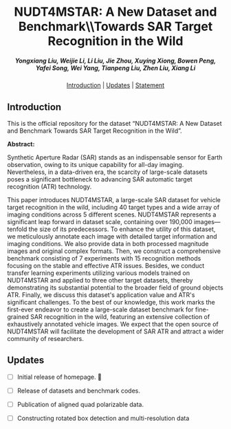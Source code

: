 <h1 align="center"> NUDT4MSTAR: A New Dataset and Benchmark\\Towards SAR Target Recognition in the Wild </h1> 

<h5 align="center"><em> Yongxiang Liu, Weijie Li, Li Liu, Jie Zhou, Xuying Xiong, Bowen Peng, Yafei Song, Wei Yang, Tianpeng Liu, Zhen Liu, Xiang Li </em></h5>

<p align="center">
  <a href="#Introduction">Introduction</a> |
  <a href="#Updates">Updates</a> |
  <a href="#Statement">Statement</a>
</p >

## Introduction

This is the official repository for the dataset “NUDT4MSTAR: A New Dataset and Benchmark Towards SAR Target Recognition in the Wild”.

**Abstract:** 

Synthetic Aperture Radar (SAR) stands as an indispensable sensor for Earth observation, owing to its unique capability for all-day imaging. Nevertheless, in a data-driven era, the scarcity of large-scale datasets poses a significant bottleneck to advancing SAR automatic target recognition (ATR) technology. 

This paper introduces NUDT4MSTAR, a large-scale SAR dataset for vehicle target recognition in the wild, including 40 target types and a wide array of imaging conditions across 5 different scenes. NUDT4MSTAR represents a significant leap forward in dataset scale, containing over 190,000 images—tenfold the size of its predecessors. To enhance the utility of this dataset, we meticulously annotate each image with detailed target information and imaging conditions. We also provide data in both processed magnitude images and original complex formats. Then, we construct a comprehensive benchmark consisting of 7 experiments with 15 recognition methods focusing on the stable and effective ATR issues. Besides, we conduct transfer learning experiments utilizing various models trained on NUDT4MSTAR and applied to three other target datasets, thereby demonstrating its substantial potential to the broader field of ground objects ATR. Finally, we discuss this dataset's application value and ATR's significant challenges. To the best of our knowledge, this work marks the first-ever endeavor to create a large-scale dataset benchmark for fine-grained SAR recognition in the wild, featuring an extensive collection of exhaustively annotated vehicle images. We expect that the open source of NUDT4MSTAR will facilitate the development of SAR ATR and attract a wider community of researchers.


## Updates
- [ ] Initial release of homepage. 🚀
- [ ] Release of datasets and benchmark codes. 
- [ ] Publication of aligned quad polarizable data. 
- [ ] Constructing rotated box detection and multi-resolution data
      
